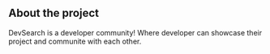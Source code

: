About the project
-------------------
DevSearch is a developer community! Where developer can showcase their project and communite with each other.